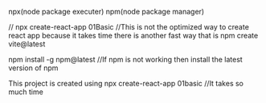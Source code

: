 <!-- How to create react app -->
npx(node package executer)
npm(node package manager)

// npx create-react-app 01Basic         //This is not the optimized way to create react app because it takes time there is another fast way that is npm create vite@latest

npm install -g npm@latest       //If npm is not working then install the latest version of npm


<!-- 01basic -->
This project is created using npx create-react-app 01basic                    //It takes so much time